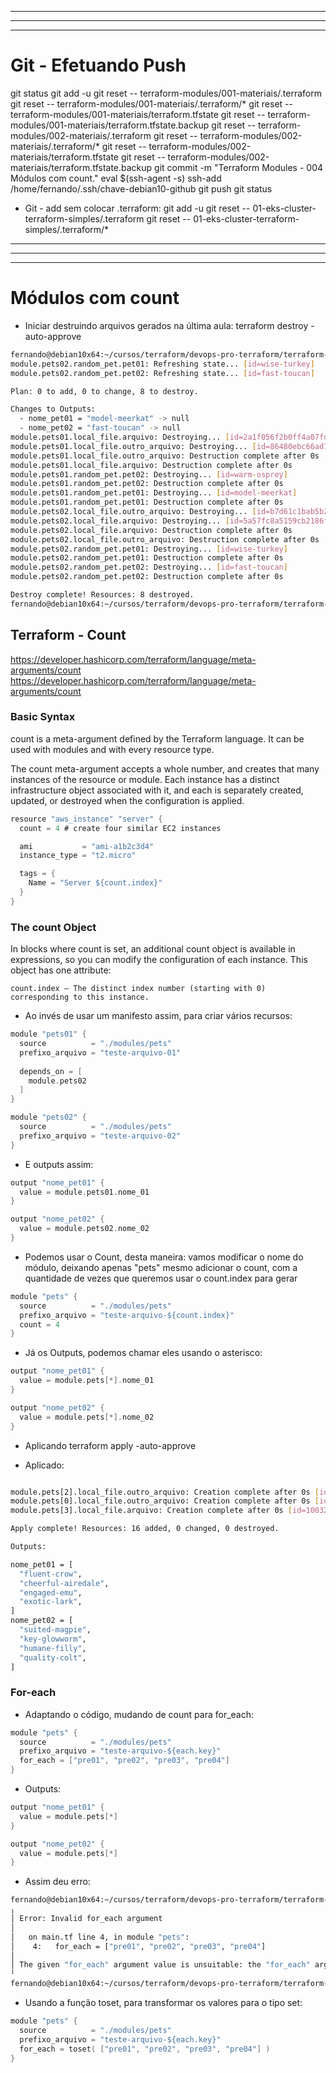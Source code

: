 

----------------------------------------------------------------------------------------------------------------------------------------------------------------
----------------------------------------------------------------------------------------------------------------------------------------------------------------
----------------------------------------------------------------------------------------------------------------------------------------------------------------

# Git - Efetuando Push
git status
git add -u
git reset -- terraform-modules/001-materiais/.terraform
git reset -- terraform-modules/001-materiais/.terraform/*
git reset -- terraform-modules/001-materiais/terraform.tfstate
git reset -- terraform-modules/001-materiais/terraform.tfstate.backup
git reset -- terraform-modules/002-materiais/.terraform
git reset -- terraform-modules/002-materiais/.terraform/*
git reset -- terraform-modules/002-materiais/terraform.tfstate
git reset -- terraform-modules/002-materiais/terraform.tfstate.backup
git commit -m "Terraform Modules - 004 Módulos com count."
eval $(ssh-agent -s)
ssh-add /home/fernando/.ssh/chave-debian10-github
git push
git status

- Git - add sem colocar .terraform:
git add -u
git reset -- 01-eks-cluster-terraform-simples/.terraform
git reset -- 01-eks-cluster-terraform-simples/.terraform/*






----------------------------------------------------------------------------------------------------------------------------------------------------------------
----------------------------------------------------------------------------------------------------------------------------------------------------------------
----------------------------------------------------------------------------------------------------------------------------------------------------------------

# Módulos com count


- Iniciar destruindo arquivos gerados na última aula:
terraform destroy -auto-approve

~~~~bash
fernando@debian10x64:~/cursos/terraform/devops-pro-terraform/terraform-modules/002-materiais$ terraform destroy -auto-approve
module.pets02.random_pet.pet01: Refreshing state... [id=wise-turkey]
module.pets02.random_pet.pet02: Refreshing state... [id=fast-toucan]

Plan: 0 to add, 0 to change, 8 to destroy.

Changes to Outputs:
  - nome_pet01 = "model-meerkat" -> null
  - nome_pet02 = "fast-toucan" -> null
module.pets01.local_file.arquivo: Destroying... [id=2a1f056f2b0ff4a07fd17fc4d8f9a37f19906c66]
module.pets01.local_file.outro_arquivo: Destroying... [id=86480ebc66ad7be6543095779349db736f8c98ea]
module.pets01.local_file.outro_arquivo: Destruction complete after 0s
module.pets01.local_file.arquivo: Destruction complete after 0s
module.pets01.random_pet.pet02: Destroying... [id=warm-osprey]
module.pets01.random_pet.pet02: Destruction complete after 0s
module.pets01.random_pet.pet01: Destroying... [id=model-meerkat]
module.pets01.random_pet.pet01: Destruction complete after 0s
module.pets02.local_file.outro_arquivo: Destroying... [id=b7d61c1bab5b2dcb36263d6f4f0107ad79e9d1ce]
module.pets02.local_file.arquivo: Destroying... [id=5a57fc8a5159cb2186f729d8b072ab34e4fa3ebc]
module.pets02.local_file.arquivo: Destruction complete after 0s
module.pets02.local_file.outro_arquivo: Destruction complete after 0s
module.pets02.random_pet.pet01: Destroying... [id=wise-turkey]
module.pets02.random_pet.pet01: Destruction complete after 0s
module.pets02.random_pet.pet02: Destroying... [id=fast-toucan]
module.pets02.random_pet.pet02: Destruction complete after 0s

Destroy complete! Resources: 8 destroyed.
fernando@debian10x64:~/cursos/terraform/devops-pro-terraform/terraform-modules/002-materiais$
~~~~






## Terraform - Count

https://developer.hashicorp.com/terraform/language/meta-arguments/count
<https://developer.hashicorp.com/terraform/language/meta-arguments/count>

### Basic Syntax

count is a meta-argument defined by the Terraform language. It can be used with modules and with every resource type.

The count meta-argument accepts a whole number, and creates that many instances of the resource or module. Each instance has a distinct infrastructure object associated with it, and each is separately created, updated, or destroyed when the configuration is applied.

~~~~h
resource "aws_instance" "server" {
  count = 4 # create four similar EC2 instances

  ami           = "ami-a1b2c3d4"
  instance_type = "t2.micro"

  tags = {
    Name = "Server ${count.index}"
  }
}
~~~~

### The count Object

In blocks where count is set, an additional count object is available in expressions, so you can modify the configuration of each instance. This object has one attribute:

    count.index — The distinct index number (starting with 0) corresponding to this instance.







- Ao invés de usar um manifesto assim, para criar vários recursos:

~~~~h
module "pets01" {
  source          = "./modules/pets"
  prefixo_arquivo = "teste-arquivo-01"
  
  depends_on = [
    module.pets02
  ]
}

module "pets02" {
  source          = "./modules/pets"
  prefixo_arquivo = "teste-arquivo-02"
}

~~~~



- E outputs assim:

~~~~h
output "nome_pet01" {
  value = module.pets01.nome_01
}

output "nome_pet02" {
  value = module.pets02.nome_02
}
~~~~











- Podemos usar o Count, desta maneira:
vamos modificar o nome do módulo, deixando apenas "pets" mesmo
adicionar o count, com a quantidade de vezes que queremos
usar o count.index para gerar 

~~~~h
module "pets" {
  source          = "./modules/pets"
  prefixo_arquivo = "teste-arquivo-${count.index}"
  count = 4
}

~~~~


- Já os Outputs, podemos chamar eles usando o asterisco:

~~~~h
output "nome_pet01" {
  value = module.pets[*].nome_01
}

output "nome_pet02" {
  value = module.pets[*].nome_02
}
~~~~



- Aplicando
terraform apply -auto-approve


- Aplicado:

~~~~bash

module.pets[2].local_file.outro_arquivo: Creation complete after 0s [id=90275ddbbecce2aea76a40a6a400f5f0055f23d2]
module.pets[0].local_file.outro_arquivo: Creation complete after 0s [id=7baad0cbf3c7571dc70bfc46a48fa5d13b39adbd]
module.pets[3].local_file.arquivo: Creation complete after 0s [id=10032508bfbd9260b942b9c74021119d56e4839f]

Apply complete! Resources: 16 added, 0 changed, 0 destroyed.

Outputs:

nome_pet01 = [
  "fluent-crow",
  "cheerful-airedale",
  "engaged-emu",
  "exotic-lark",
]
nome_pet02 = [
  "suited-magpie",
  "key-glowworm",
  "humane-filly",
  "quality-colt",
]
~~~~








### For-each

- Adaptando o código, mudando de count para for_each:

~~~~h
module "pets" {
  source          = "./modules/pets"
  prefixo_arquivo = "teste-arquivo-${each.key}"
  for_each = ["pre01", "pre02", "pre03", "pre04"]
}
~~~~


- Outputs:

~~~~h
output "nome_pet01" {
  value = module.pets[*]
}

output "nome_pet02" {
  value = module.pets[*]
}
~~~~



- Assim deu erro:

~~~~bash
fernando@debian10x64:~/cursos/terraform/devops-pro-terraform/terraform-modules/002-materiais$ terraform plan
╷
│ Error: Invalid for_each argument
│
│   on main.tf line 4, in module "pets":
│    4:   for_each = ["pre01", "pre02", "pre03", "pre04"]
│
│ The given "for_each" argument value is unsuitable: the "for_each" argument must be a map, or set of strings, and you have provided a value of type tuple.
╵
fernando@debian10x64:~/cursos/terraform/devops-pro-terraform/terraform-modules/002-materiais$

~~~~






- Usando a função toset, para transformar os valores para o tipo set:

~~~~h
module "pets" {
  source          = "./modules/pets"
  prefixo_arquivo = "teste-arquivo-${each.key}"
  for_each = toset( ["pre01", "pre02", "pre03", "pre04"] )
}

~~~~